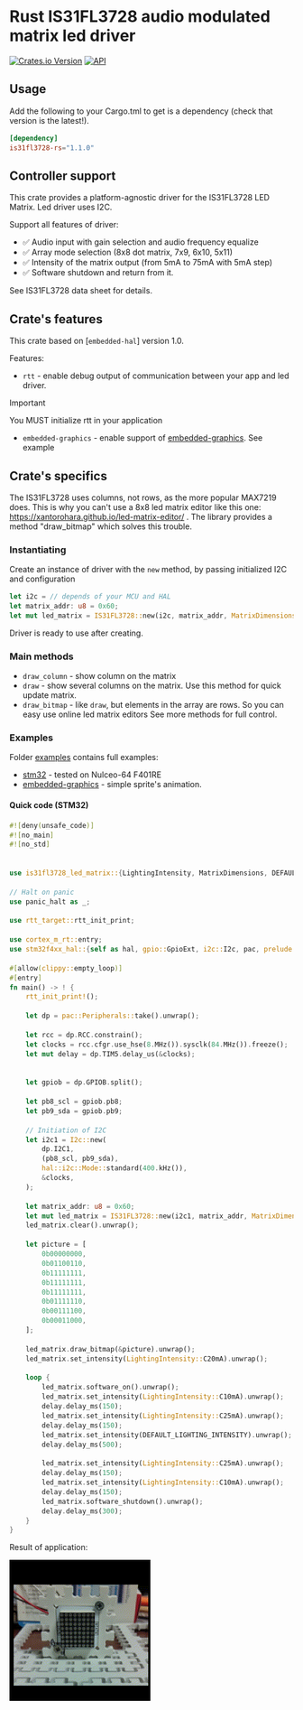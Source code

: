 # Rust IS31FL3728 audio modulated matrix led driver
[![Crates.io Version](https://img.shields.io/crates/v/is31fl3728-rs)](https://crates.io/crates/is31fl3728-rs)
[![API](https://docs.rs/is31fl3728-rs/badge.svg)](https://docs.rs/is31fl3728-rs/latest/is31fl3728_rs/)

## Usage
Add the following to your Cargo.tml to get is a dependency (check that version is the latest!).
```toml
[dependency]
is31fl3728-rs="1.1.0"
```

## Controller support

This crate provides a platform-agnostic driver for the IS31FL3728 LED Matrix.
Led driver uses I2C.

Support all features of driver:

- ✅ Audio input with gain selection and audio frequency equalize 
- ✅ Array mode selection (8x8 dot matrix, 7x9, 6x10, 5x11)
- ✅ Intensity of the matrix output (from 5mA to 75mA with 5mA step)
- ✅ Software shutdown and return from it.

See IS31FL3728 data sheet for details.


## Crate's features
This crate based on [`embedded-hal`] version 1.0. 

 Features:
- `rtt` - enable debug output of communication between your app and led driver. 
>[!IMPORTANT]
> You MUST initialize rtt in your application

- `embedded-graphics` - enable support of [embedded-graphics](https://github.com/embedded-graphics/embedded-graphics). 
  See example 

## Crate's specifics
The IS31FL3728 uses columns, not rows, as the more popular MAX7219 does. 
This is why you can't use a 8x8 led matrix editor like this one: 
https://xantorohara.github.io/led-matrix-editor/ . 
The library provides a method "draw_bitmap" which solves this trouble.

### Instantiating
Create an instance of driver with the `new` method, by passing initialized I2C and configuration
```rust
let i2c = // depends of your MCU and HAL
let matrix_addr: u8 = 0x60;
let mut led_matrix = IS31FL3728::new(i2c, matrix_addr, MatrixDimensions::M8x8, false).unwrap();
```
Driver is ready to use after creating.

### Main methods

* `draw_column` - show column on the matrix
* `draw` - show several columns on the matrix. Use this method for quick update matrix.
* `draw_bitmap` - like `draw`, but elements in the array are rows. So you can easy use online led matrix editors
See more methods for full control. 

### Examples
Folder [examples](examples) contains full examples:
* [stm32](examples/stm32-f401RE) - tested on Nulceo-64 F401RE
* [embedded-graphics](examples/embedded-graphics/) - simple sprite's animation.


#### Quick code (STM32)

```rust
#![deny(unsafe_code)]
#![no_main]
#![no_std]


use is31fl3728_led_matrix::{LightingIntensity, MatrixDimensions, DEFAULT_LIGHTING_INTENSITY, IS31FL3728};

// Halt on panic
use panic_halt as _;

use rtt_target::rtt_init_print;

use cortex_m_rt::entry;
use stm32f4xx_hal::{self as hal, gpio::GpioExt, i2c::I2c, pac, prelude::*};

#[allow(clippy::empty_loop)]
#[entry]
fn main() -> ! {
    rtt_init_print!();

    let dp = pac::Peripherals::take().unwrap();

    let rcc = dp.RCC.constrain();
    let clocks = rcc.cfgr.use_hse(8.MHz()).sysclk(84.MHz()).freeze();
    let mut delay = dp.TIM5.delay_us(&clocks);      


    let gpiob = dp.GPIOB.split();

    let pb8_scl = gpiob.pb8;
    let pb9_sda = gpiob.pb9;

    // Initiation of I2C
    let i2c1 = I2c::new(
        dp.I2C1,
        (pb8_scl, pb9_sda),
        hal::i2c::Mode::standard(400.kHz()),
        &clocks,
    );

    let matrix_addr: u8 = 0x60;
    let mut led_matrix = IS31FL3728::new(i2c1, matrix_addr, MatrixDimensions::M8x8, false).unwrap();
    led_matrix.clear().unwrap();

    let picture = [
        0b00000000,
        0b01100110,
        0b11111111,
        0b11111111,
        0b11111111,
        0b01111110,
        0b00111100,
        0b00011000,
    ];

    led_matrix.draw_bitmap(&picture).unwrap();
    led_matrix.set_intensity(LightingIntensity::C20mA).unwrap();

    loop {
        led_matrix.software_on().unwrap();
        led_matrix.set_intensity(LightingIntensity::C10mA).unwrap();
        delay.delay_ms(150);
        led_matrix.set_intensity(LightingIntensity::C25mA).unwrap();
        delay.delay_ms(150);
        led_matrix.set_intensity(DEFAULT_LIGHTING_INTENSITY).unwrap();
        delay.delay_ms(500);

        led_matrix.set_intensity(LightingIntensity::C25mA).unwrap();
        delay.delay_ms(150);
        led_matrix.set_intensity(LightingIntensity::C10mA).unwrap();
        delay.delay_ms(150);
        led_matrix.software_shutdown().unwrap();
        delay.delay_ms(300);
    }
}
```

Result of application:

![Example_of_application](media/led-8x8.GIF)


